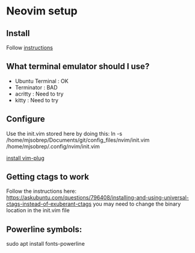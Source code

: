 # Neovim setup

## Install
Follow [instructions](https://github.com/neovim/neovim/wiki/Installing-Neovim#ubuntu)

## What terminal emulator should I use?
- Ubuntu Terminal : OK
- Terminator : BAD
- acritty : Need to try
- kitty : Need to try

## Configure

Use the init.vim stored here by doing this:
ln -s /home/mjsobrep/Documents/git/config_files/nvim/init.vim /home/mjsobrep/.config/nvim/init.vim

[install vim-plug](https://github.com/junegunn/vim-plug#neovim)

## Getting ctags to work
Follow the instructions here: https://askubuntu.com/questions/796408/installing-and-using-universal-ctags-instead-of-exuberant-ctags
you may need to change the binary location in the init.vim file

## Powerline symbols:
sudo apt install fonts-powerline

